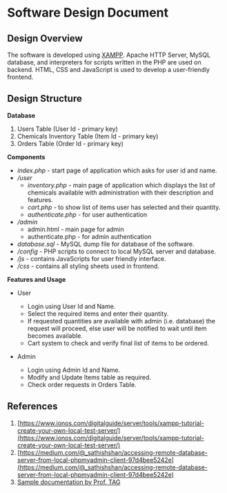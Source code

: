 # Software Design Document

## Design Overview

The software is developed using [XAMPP](https://www.apachefriends.org/index.html). Apache HTTP Server, MySQL database, and interpreters for scripts written in the PHP are used on backend. HTML, CSS and JavaScript is used to develop a user-friendly frontend.

## Design Structure

**Database**
1. Users Table (User Id - primary key)
2. Chemicals Inventory Table (Item Id - primary key)
3. Orders Table (Order Id - primary key)

**Components**

- *index.php* - start page of application which asks for user id and name.
- */user*
	- *inventory.php* - main page of application which displays the list of chemicals available with administration with their description and features.
	- *cart.php* - to show list of items user has selected and their quantity.
	- *authenticate.php* - for user authentication
- */admin*
	- admin.html - main page for admin
	- authenticate.php - for admin authentication
- *database.sql* - MySQL dump file for database of the software.
- */config* - PHP scripts to connect to local MySQL server and database.
- */js* - contains JavaScripts for user friendly interface.
- */css* - contains all styling sheets used in frontend.

**Features and Usage**

- User
	- Login using User Id and Name.
	- Select the required items and enter their quantity.
	- If requested quantities are available with admin (i.e. database) the request will proceed, else user will be notified to wait until item becomes available.
	- Cart system to check and verify final list of items to be ordered.

- Admin
	- Login using Admin Id and Name.
	- Modify and Update Items table as required.
	- Check order requests in Orders Table.

## References

1. [https://www.ionos.com/digitalguide/server/tools/xampp-tutorial-create-your-own-local-test-server/](https://www.ionos.com/digitalguide/server/tools/xampp-tutorial-create-your-own-local-test-server/)
2. [https://medium.com/@_sathishshan/accessing-remote-database-server-from-local-phpmyadmin-client-97d4bee5242e](https://medium.com/@_sathishshan/accessing-remote-database-server-from-local-phpmyadmin-client-97d4bee5242e)
3. [Sample documentation by Prof. TAG](https://students.iitmandi.ac.in/moodle/mod/folder/view.php?id=26353)
